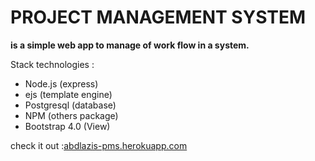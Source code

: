 # PROJECT MANAGEMENT SYSTEM 
**is a simple web app to manage of work flow in a system.**

Stack technologies :
- Node.js (express)
- ejs (template engine)
- Postgresql (database)
- NPM (others package)
- Bootstrap 4.0 (View)

check it out :[abdlazis-pms.herokuapp.com][1]

[1]:https://abdlazis-pms.herokuapp.com/  "abdlazis-pms.herokuapp.com"